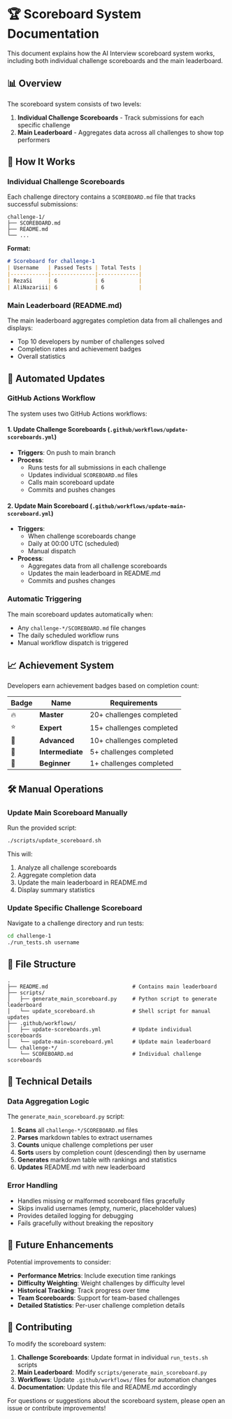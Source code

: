 # 🏆 Scoreboard System Documentation

This document explains how the AI Interview scoreboard system works, including both individual challenge scoreboards and the main leaderboard.

## 📊 Overview

The scoreboard system consists of two levels:

1. **Individual Challenge Scoreboards** - Track submissions for each specific challenge
2. **Main Leaderboard** - Aggregates data across all challenges to show top performers

## 🔄 How It Works

### Individual Challenge Scoreboards

Each challenge directory contains a `SCOREBOARD.md` file that tracks successful submissions:

```
challenge-1/
├── SCOREBOARD.md
├── README.md
└── ...
```

**Format:**
```markdown
# Scoreboard for challenge-1
| Username   | Passed Tests | Total Tests |
|------------|--------------|-------------|
| RezaSi     | 6            | 6           |
| AliNazariii| 6            | 6           |
```

### Main Leaderboard (README.md)

The main leaderboard aggregates completion data from all challenges and displays:
- Top 10 developers by number of challenges solved
- Completion rates and achievement badges
- Overall statistics

## 🤖 Automated Updates

### GitHub Actions Workflow

The system uses two GitHub Actions workflows:

#### 1. Update Challenge Scoreboards (`.github/workflows/update-scoreboards.yml`)
- **Triggers**: On push to main branch
- **Process**: 
  - Runs tests for all submissions in each challenge
  - Updates individual `SCOREBOARD.md` files
  - Calls main scoreboard update
  - Commits and pushes changes

#### 2. Update Main Scoreboard (`.github/workflows/update-main-scoreboard.yml`)
- **Triggers**: 
  - When challenge scoreboards change
  - Daily at 00:00 UTC (scheduled)
  - Manual dispatch
- **Process**:
  - Aggregates data from all challenge scoreboards
  - Updates the main leaderboard in README.md
  - Commits and pushes changes

### Automatic Triggering

The main scoreboard updates automatically when:
- Any `challenge-*/SCOREBOARD.md` file changes
- The daily scheduled workflow runs
- Manual workflow dispatch is triggered

## 📈 Achievement System

Developers earn achievement badges based on completion count:

| Badge | Name | Requirements |
|-------|------|-------------|
| 🔥 | **Master** | 20+ challenges completed |
| ⭐ | **Expert** | 15+ challenges completed |
| 💪 | **Advanced** | 10+ challenges completed |
| 🚀 | **Intermediate** | 5+ challenges completed |
| 🌱 | **Beginner** | 1+ challenges completed |

## 🛠 Manual Operations

### Update Main Scoreboard Manually

Run the provided script:
```bash
./scripts/update_scoreboard.sh
```

This will:
1. Analyze all challenge scoreboards
2. Aggregate completion data
3. Update the main leaderboard in README.md
4. Display summary statistics

### Update Specific Challenge Scoreboard

Navigate to a challenge directory and run tests:
```bash
cd challenge-1
./run_tests.sh username
```

## 📁 File Structure

```
.
├── README.md                           # Contains main leaderboard
├── scripts/
│   ├── generate_main_scoreboard.py     # Python script to generate leaderboard
│   └── update_scoreboard.sh            # Shell script for manual updates
├── .github/workflows/
│   ├── update-scoreboards.yml          # Update individual scoreboards
│   └── update-main-scoreboard.yml      # Update main leaderboard
└── challenge-*/
    └── SCOREBOARD.md                   # Individual challenge scoreboards
```

## 🔧 Technical Details

### Data Aggregation Logic

The `generate_main_scoreboard.py` script:

1. **Scans** all `challenge-*/SCOREBOARD.md` files
2. **Parses** markdown tables to extract usernames
3. **Counts** unique challenge completions per user
4. **Sorts** users by completion count (descending) then by username
5. **Generates** markdown table with rankings and statistics
6. **Updates** README.md with new leaderboard

### Error Handling

- Handles missing or malformed scoreboard files gracefully
- Skips invalid usernames (empty, numeric, placeholder values)
- Provides detailed logging for debugging
- Fails gracefully without breaking the repository

## 🎯 Future Enhancements

Potential improvements to consider:

- **Performance Metrics**: Include execution time rankings
- **Difficulty Weighting**: Weight challenges by difficulty level
- **Historical Tracking**: Track progress over time
- **Team Scoreboards**: Support for team-based challenges
- **Detailed Statistics**: Per-user challenge completion details

## 🤝 Contributing

To modify the scoreboard system:

1. **Challenge Scoreboards**: Update format in individual `run_tests.sh` scripts
2. **Main Leaderboard**: Modify `scripts/generate_main_scoreboard.py`
3. **Workflows**: Update `.github/workflows/` files for automation changes
4. **Documentation**: Update this file and README.md accordingly

For questions or suggestions about the scoreboard system, please open an issue or contribute improvements! 